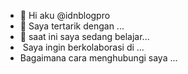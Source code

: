 - 👋 Hi aku @idnblogpro
- 👀 Saya tertarik dengan ...
- 🌱 saat ini saya sedang belajar...
- ️ Saya ingin berkolaborasi di ...
- Bagaimana cara menghubungi saya ...

<!---
idnblogpro/idnblogpro adalah repositori khusus ✨ karena `README.md` (file ini) muncul di profil GitHub Anda.
Anda dapat mengeklik tautan Pratinjau untuk melihat perubahan Anda.
--->
